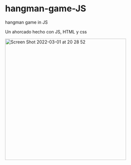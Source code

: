 # hangman-game-JS
hangman game in JS

Un ahorcado hecho con JS, HTML y css


<img width="394" alt="Screen Shot 2022-03-01 at 20 28 52" src="https://user-images.githubusercontent.com/26985597/156266259-2d5f1f1c-252c-46a9-aa7b-665ac958e37e.png">
